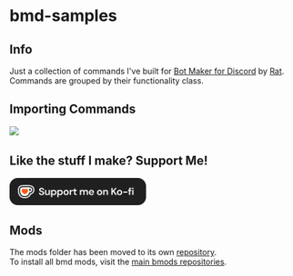 # bmd-samples
## Info
Just a collection of commands I've built for [Bot Maker for Discord](https://store.steampowered.com/app/2592170/Bot_Maker_For_Discord/) by [Rat](https://github.com/RatWasHere).<br>
Commands are grouped by their functionality class.

## Importing Commands
![](https://github.com/slothyace/bcs-samples/blob/main/.documentation/importCmd.gif)

## Like the stuff I make? Support Me!
<a href="https://ko-fi.com/slothyacedia"><img src="https://github.com/slothyace/slothyace/blob/main/icons/kofi.png" width=240 height=48></a>

## Mods
The mods folder has been moved to its own [repository](https://github.com/slothyace/bmods-acedia).<br>
To install all bmd mods, visit the [main bmods repositories](https://github.com/RatWasHere/bmods).
